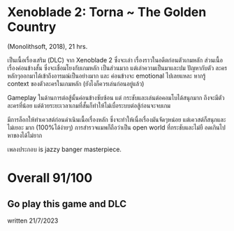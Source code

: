# Xenoblade 2: Torna ~ The Golden Country
(Monolithsoft, 2018), 21 hrs.

เป็นเนื้อเรื่องเสริม (DLC) จาก Xenoblade 2 ซึ่งจะเล่า เรื่องราวในอดีตก่อนตัวเกมหลัก
ส่วนเนื้อเรื่องค่อนข้างสั้น ซึ่งจะเชื่อมโยงกับเกมหลัก เป็นส่วนมาก แต่เล่าความเป็นมาและปม ปัญหากับตัว ละครหลักๆออกมาได้เข้าถึงอารมณ์เป็นอย่างมาก และ ค่อนข้างจะ emotional ไปเลยแหละ หากรู้ context ของตัวละครในเกมหลัก (ยังไงก็ควรเล่นก่อนอยู่แล้ว)

Gameplay ในด้านการต่อสู้นั้นค่อนข้างซับซ้อน แต่ กระชับและเล่นต่อคอมโบได้สนุกมาก ถึงจะมีตัวละครที่น้อย แต่ด้วยระยะเวลาเกมที่สั้นก็ทําให้ไม่เบื่อระบบต่อสู้ก่อนจะจบเกม

มีการล็อกให้ทําเควสต์ก่อนดําเนินเนื้อเรื่องหลัก ซึ่งจะทําให้เนื่อเรื่องมันจัดๆหน่อย แต่เควสต์ก็สนุกและไม่เยอะ มาก (100%ได้ง่ายๆ) การสํารวจแมพก็ถือว่าเป็น open world ที่กระชับและไม่ยื อดเกินไป หาของได้ไม่ยาก

เพลงประกอบ is jazzy banger masterpiece.

# Overall 91/100
## Go play this game and DLC

written 21/7/2023